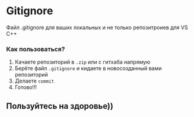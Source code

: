 # Gitignore
 Файл .gitignore для ваших локальных и не только репозитроиев для VS C++

### Как пользоваться?
 1) Качаете репозиторий в `.zip` или с гитхаба напрямую
 2) Берёте файл ``.gitignore`` и кидаете в новосозданный вами репозиторий
 3) Делаете ``commit``
 4) Готово!!!
 
## Пользуйтесь на здоровье)) 
